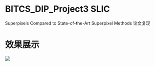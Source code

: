 # BITCS_DIP_Project3 SLIC 
Superpixels Compared to State-of-the-Art Superpixel Methods
论文复现
# 效果展示
![](Figures/SuperPixel.png)
